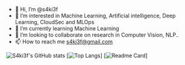 - 👋 Hi, I’m @s4ki3f
- 👀 I’m interested in Machine Learning, Artificial intelligence, Deep Learning, CloudSec and MLOps
- 🌱 I’m currently learning Machine Learning
- 💞️ I’m looking to collaborate on research in Computer Vision, NLP..
- 📫 How to reach me s4ki3f@gmail.com

![S4ki3f's GitHub stats](https://github-readme-stats.vercel.app/api?username=s4ki3f&count_private=true&theme=tokyonight)
[![Top Langs](https://github-readme-stats.vercel.app/api/top-langs/?username=s4ki3f)]
[![Readme Card](https://github-readme-stats.vercel.app/api/pin/?username=s4ki3f&repo=github-readme-stats)]
<!---
s4ki3f/s4ki3f is a ✨ special ✨ repository because its `README.md` (this file) appears on your GitHub profile.
You can click the Preview link to take a look at your changes.
--->

